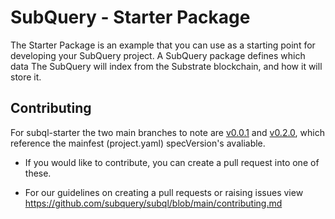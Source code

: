 # SubQuery - Starter Package

The Starter Package is an example that you can use as a starting point for developing your SubQuery project.
A SubQuery package defines which data The SubQuery will index from the Substrate blockchain, and how it will store it. 

## Contributing

For subql-starter the two main branches to note are [v0.0.1](https://github.com/subquery/subql-starter/tree/v0.0.1) and [v0.2.0](https://github.com/subquery/subql-starter/tree/v0.0.1), which reference the mainfest (project.yaml) specVersion's avaliable.

- If you would like to contribute, you can create a pull request into one of these.

- For our guidelines on creating a pull requests or raising issues view https://github.com/subquery/subql/blob/main/contributing.md

